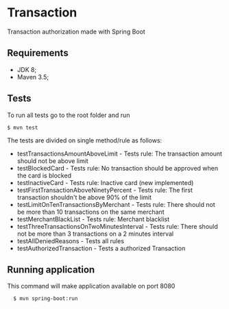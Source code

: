 # Transaction

Transaction authorization made with Spring Boot

## Requirements

* JDK 8;
* Maven 3.5;

## Tests

To run all tests go to the root folder and run

```console
$ mvn test
```
The tests are divided on single method/rule as follows:

* testTransactionsAmountAboveLimit - Tests rule: The transaction amount should not be above limit
* testBlockedCard - Tests rule: No transaction should be approved when the card is blocked
* testInactiveCard - Tests rule: Inactive card (new implemented)
* testFirstTransactionAboveNinetyPercent - Tests rule: The first transaction shouldn't be above 90% of the limit
* testLimitOnTenTransactionsByMerchant - Tests rule: There should not be more than 10 transactions on the same merchant
* testMerchantBlackList - Tests rule: Merchant blacklist
* testThreeTransactionsOnTwoMinutesInterval - Tests rule: There should not be more than 3 transactions on a 2 minutes interval
* testAllDeniedReasons - Tests all rules
* testAuthorizedTransaction - Tests a authorized Transaction

## Running application

This command will make application available on port 8080

```console
  $ mvn spring-boot:run
```
